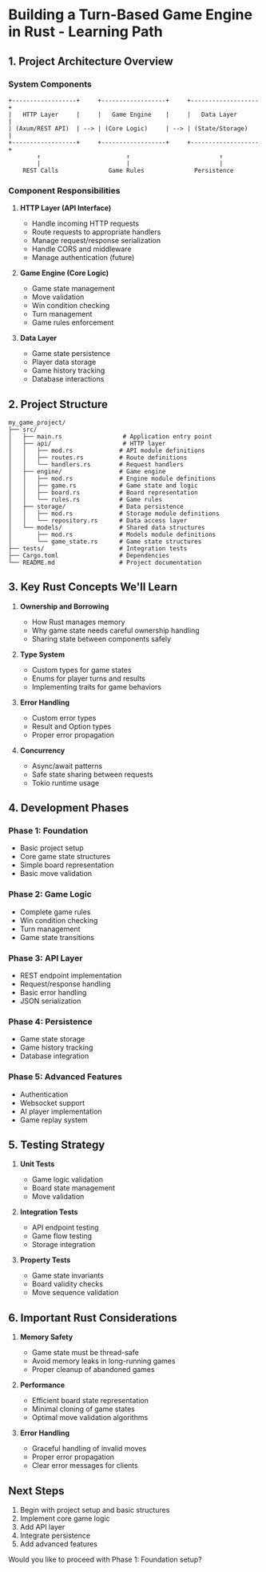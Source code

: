# Building a Turn-Based Game Engine in Rust - Learning Path

## 1. Project Architecture Overview

### System Components
```ascii
+------------------+     +------------------+     +-------------------+
|   HTTP Layer     |     |   Game Engine    |     |   Data Layer      |
| (Axum/REST API)  | --> | (Core Logic)     | --> | (State/Storage)   |
+------------------+     +------------------+     +-------------------+
        ↑                        ↑                         ↑
        |                        |                         |
    REST Calls              Game Rules              Persistence
```

### Component Responsibilities

1. **HTTP Layer (API Interface)**
   - Handle incoming HTTP requests
   - Route requests to appropriate handlers
   - Manage request/response serialization
   - Handle CORS and middleware
   - Manage authentication (future)

2. **Game Engine (Core Logic)**
   - Game state management
   - Move validation
   - Win condition checking
   - Turn management
   - Game rules enforcement

3. **Data Layer**
   - Game state persistence
   - Player data storage
   - Game history tracking
   - Database interactions

## 2. Project Structure
```
my_game_project/
├── src/
│   ├── main.rs                 # Application entry point
│   ├── api/                    # HTTP layer
│   │   ├── mod.rs             # API module definitions
│   │   ├── routes.rs          # Route definitions
│   │   └── handlers.rs        # Request handlers
│   ├── engine/                # Game engine
│   │   ├── mod.rs             # Engine module definitions
│   │   ├── game.rs            # Game state and logic
│   │   ├── board.rs           # Board representation
│   │   └── rules.rs           # Game rules
│   ├── storage/               # Data persistence
│   │   ├── mod.rs             # Storage module definitions
│   │   └── repository.rs      # Data access layer
│   └── models/                # Shared data structures
│       ├── mod.rs             # Models module definitions
│       └── game_state.rs      # Game state structures
├── tests/                     # Integration tests
├── Cargo.toml                 # Dependencies
└── README.md                  # Project documentation
```

## 3. Key Rust Concepts We'll Learn

1. **Ownership and Borrowing**
   - How Rust manages memory
   - Why game state needs careful ownership handling
   - Sharing state between components safely

2. **Type System**
   - Custom types for game states
   - Enums for player turns and results
   - Implementing traits for game behaviors

3. **Error Handling**
   - Custom error types
   - Result and Option types
   - Proper error propagation

4. **Concurrency**
   - Async/await patterns
   - Safe state sharing between requests
   - Tokio runtime usage

## 4. Development Phases

### Phase 1: Foundation
- Basic project setup
- Core game state structures
- Simple board representation
- Basic move validation

### Phase 2: Game Logic
- Complete game rules
- Win condition checking
- Turn management
- Game state transitions

### Phase 3: API Layer
- REST endpoint implementation
- Request/response handling
- Basic error handling
- JSON serialization

### Phase 4: Persistence
- Game state storage
- Game history tracking
- Database integration

### Phase 5: Advanced Features
- Authentication
- Websocket support
- AI player implementation
- Game replay system

## 5. Testing Strategy

1. **Unit Tests**
   - Game logic validation
   - Board state management
   - Move validation

2. **Integration Tests**
   - API endpoint testing
   - Game flow testing
   - Storage integration

3. **Property Tests**
   - Game state invariants
   - Board validity checks
   - Move sequence validation

## 6. Important Rust Considerations

1. **Memory Safety**
   - Game state must be thread-safe
   - Avoid memory leaks in long-running games
   - Proper cleanup of abandoned games

2. **Performance**
   - Efficient board state representation
   - Minimal cloning of game states
   - Optimal move validation algorithms

3. **Error Handling**
   - Graceful handling of invalid moves
   - Proper error propagation
   - Clear error messages for clients

## Next Steps

1. Begin with project setup and basic structures
2. Implement core game logic
3. Add API layer
4. Integrate persistence
5. Add advanced features

Would you like to proceed with Phase 1: Foundation setup?